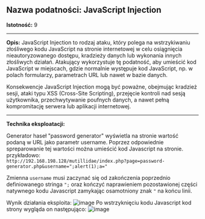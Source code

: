 ## Nazwa podatności: JavaScript Injection

**Istotność:** 9

---

**Opis:**
JavaScript Injection to rodzaj ataku, który polega na wstrzykiwaniu złośliwego kodu JavaScript na stronie internetowej w celu osiągnięcia nieautoryzowanego dostępu, kradzieży danych lub wykonania innych złośliwych działań. Atakujący wykorzystuje tę podatność, aby umieścić kod JavaScript w miejscach, gdzie normalnie występuje kod JavaScript, np. w polach formularzy, parametrach URL lub nawet w bazie danych.

Konsekwencje JavaScript Injection mogą być poważne, obejmując kradzież sesji, ataki typu XSS (Cross-Site Scripting), przejęcie kontroli nad sesją użytkownika, przechwytywanie poufnych danych, a nawet pełną kompromitację serwera lub aplikacji internetowej.

---

**Technika eksploatacji:**

Generator haseł "password generator" wyświetla na stronie wartość podaną w URL jako parametr username. Poprzez odpowiednie  spreparowanie tej wartości można umieścić kod Javascript na stronie. przykładowo:  
```http://192.168.198.128/mutillidae/index.php?page=password-generator.php&username=";alert(1);a="```

Zmienna `username` musi zaczynać się od zakończenia poprzednio definiowanego stringa `";` oraz kończyć naprawieniem pozostawionej części natywnego kodu Javascript zamykając osamotniony znak `"` na końcu linii.

Wynik działania eksploita:
![image](https://github.com/GrzechuG/PWR-CBE-BAW-mutillidae-2024/assets/28838004/73f2436c-1da8-43dd-904d-f39bc7f79113)
 Po wstrzyknięciu kodu Javascript kod strony wygląda on następująco:
 ![image](https://github.com/GrzechuG/PWR-CBE-BAW-mutillidae-2024/assets/28838004/7065ea74-c062-448b-8a9b-5c9d7e7a6a77)

